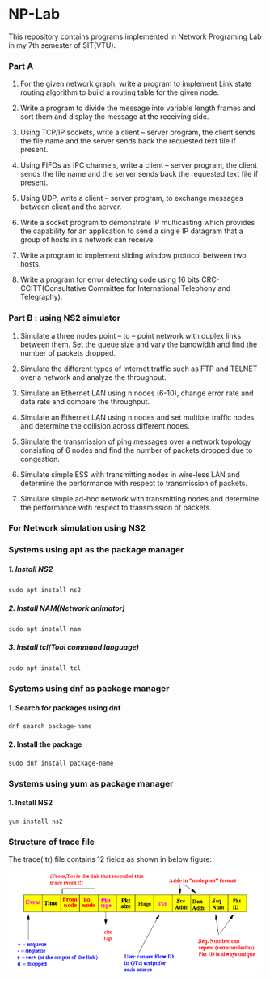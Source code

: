 # NP-Lab
This repository contains programs implemented in Network Programing Lab in my 7th semester of SIT(VTU).


### Part A
1. For the given network graph, write a program to implement Link state routing algorithm to build a routing table for the given node.

2. Write a program to divide the message into variable length frames and sort them and display the message at the receiving side.

3. Using TCP/IP sockets, write a client – server program, the client sends the file name and the server sends back the requested text file if present.

4. Using FIFOs as IPC channels, write a client – server program, the client sends the file name and the server sends back the requested text file if present.

5. Using UDP, write a client – server program, to exchange messages between client and the server.

6. Write a socket program to demonstrate IP multicasting which provides the capability for an application to send a single IP datagram that a group of hosts in a network can receive.

7. Write a program to implement sliding window protocol between two hosts.

8. Write a program for error detecting code using 16 bits CRC-CCITT(Consultative Committee for International Telephony and Telegraphy).


### Part B : using NS2 simulator
1. Simulate a three nodes point – to – point network with duplex links between them. Set the queue size and vary the bandwidth and find the number of packets dropped.

2. Simulate the different types of Internet traffic such as FTP and TELNET over a network and analyze the throughput.

3. Simulate an Ethernet LAN using n nodes (6-10), change error rate and data rate and compare the throughput.

4. Simulate an Ethernet LAN using n nodes and set multiple traffic nodes and determine the collision across different nodes.

5. Simulate the transmission of ping messages over a network topology consisting of 6 nodes and find the number of packets dropped due to congestion.

6. Simulate simple ESS with transmitting nodes in wire-less LAN and determine the performance with respect to transmission of packets.

7. Simulate simple ad-hoc network with transmitting nodes and determine the performance with respect to transmission of packets.


### For Network simulation using NS2

### Systems using apt as the package manager

##### 1. Install NS2
` sudo apt install ns2 `

##### 2. Install NAM(Network animator)
` sudo apt install nam `

##### 3. Install tcl(Tool command language)
` sudo apt install tcl `

### Systems using dnf as package manager

#### 1. Search for packages using dnf
` dnf search package-name `

#### 2. Install the package
` sudo dnf install package-name `

### Systems using yum as package manager

#### 1. Install NS2
` yum install ns2 `

### Structure of trace file

The trace(.tr) file contains 12 fields as shown in below figure:

![trace-file-structure](https://github.com/git-akshat/NP-Lab/blob/master/others/trace-structure.png)
